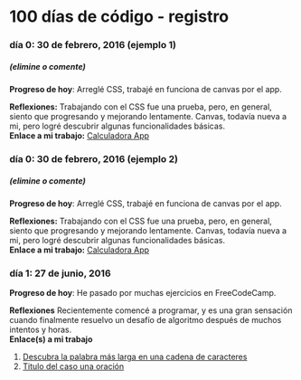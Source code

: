# 100 días de código - registro

### día 0: 30 de febrero, 2016 (ejemplo 1)

##### (elimine o comente)

**Progreso de hoy**: Arreglé CSS, trabajé en funciona de canvas por el app.

**Reflexiones:** Trabajando con el CSS fue una prueba, pero, en general, siento que progresando y mejorando lentamente. Canvas, todavía nueva a mi, pero logré descubrir algunas funcionalidades básicas.  
**Enlace a mi trabajo:** [Calculadora App](http://www.example.com)

### día 0: 30 de febrero, 2016 (ejemplo 2)

##### (elimine o comente)

**Progreso de hoy**: Arreglé CSS, trabajé en funciona de canvas por el app.

**Reflexiones:** Trabajando con el CSS fue una prueba, pero, en general, siento que progresando y mejorando lentamente. Canvas, todavía nueva a mi, pero logré descubrir algunas funcionalidades básicas.  
**Enlace a mi trabajo:** [Calculadora App](http://www.example.com)

### día 1: 27 de junio, 2016

**Progreso de hoy**: He pasado por muchas ejercicios en FreeCodeCamp.

**Reflexiones** Recientemente comencé a programar, y es una gran sensación cuando finalmente resuelvo un desafío de algoritmo después de muchos intentos y horas.  
**Enlace(s) a mi trabajo**

1.  [Descubra la palabra más larga en una cadena de caracteres](https://www.freecodecamp.com/challenges/find-the-longest-word-in-a-string)
2.  [Titulo del caso una oración](https://www.freecodecamp.com/challenges/title-case-a-sentence)
